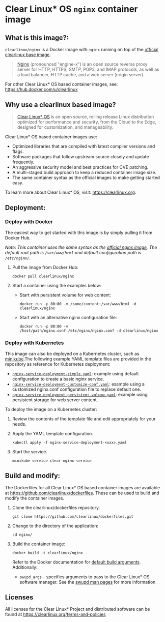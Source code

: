 # Clear Linux* OS `nginx` container image

<!-- Required -->
## What is this image?:

`clearlinux/nginx` is a Docker image with `nginx` running on top of the
[official clearlinux base image](https://hub.docker.com/_/clearlinux). 

<!-- application introduction -->
> [Nginx](https://www.nginx.com/) (pronounced "engine-x") is an open source
> reverse proxy server for HTTP, HTTPS, SMTP, POP3, and IMAP protocols, as well
> as a load balancer, HTTP cache, and a web server (origin server). 

For other Clear Linux* OS
based container images, see: https://hub.docker.com/u/clearlinux

## Why use a clearlinux based image?

<!-- CL introduction -->
> [Clear Linux* OS](https://clearlinux.org/) is an open source, rolling release
> Linux distribution optimized for performance and security, from the Cloud to
> the Edge, designed for customization, and manageability.

Clear Linux* OS based container images use:
* Optimized libraries that are compiled with latest compiler versions and
  flags.
* Software packages that follow upstream source closely and update frequently.
* An aggressive security model and best practices for CVE patching.
* A multi-staged build approach to keep a reduced container image size.
* The same container syntax as the official images to make getting started
  easy. 

To learn more about Clear Linux* OS, visit: https://clearlinux.org.

<!-- Required -->
## Deployment:

### Deploy with Docker
The easiest way to get started with this image is by simply pulling it from
Docker Hub. 

*Note: This container uses the same syntax as the [official nginx
image](https://hub.docker.com/_/nginx). The default root path is
`/var/www/html` and default configuration path is `/etc/nginx/`.* 


1. Pull the image from Docker Hub: 
    ```
    docker pull clearlinux/nginx
    ```

2. Start a container using the examples below:

   * Start with persistent volume for web content:
     ```
     docker run -p 80:80 -v /some/content:/var/www/html -d clearlinux/nginx
     ```

   * Start with an alternative nginx configuration file:
     ```
     docker run -p 80:80 -v /host/path/nginx.conf:/etc/nginx/nginx.conf -d clearlinux/nginx
     ```

<!-- Optional -->
### Deploy with Kubernetes
This image can also be deployed on a Kubernetes cluster, such as
[minikube](https://kubernetes.io/docs/setup/learning-environment/minikube/).The
following example YAML template files are provided in the repository as
reference for Kubernetes deployment:

   * [`nginx-service-deployment-simple.yaml`](nginx-service-deployment-simple.yaml):
     example using default configuration to create a basic nginx service.
   * [`nginx-service-deployment-customize-conf.yaml`](nginx-service-deployment-customize-conf.yaml):
     example using a customized nginx.conf configuration file to replace
     default one.
   * [`nginx-service-deployment-persistent-volume.yaml`](nginx-service-deployment-persistent-volume.yaml):
     example using persistent storage for web server content.

To deploy the image on a Kubernetes cluster:

1. Review the contents of the template file and edit appropriately for your
   needs.

2. Apply the YAML template configuration.
    ```
    kubectl apply -f nginx-service-deployment-<xxx>.yaml
    ```

3. Start the service.
    ```
    minikube service clear-nginx-service
    ```

<!-- Required -->
## Build and modify:

The Dockerfiles for all Clear Linux* OS based container images are available at
https://github.com/clearlinux/dockerfiles. These can be used to build and
modify the container images.

1. Clone the clearlinux/dockerfiles repository.
    ```
    git clone https://github.com/clearlinux/dockerfiles.git
    ```

2. Change to the directory of the application:
    ```
    cd nginx/
    ```

3. Build the container image:
    ```
    docker build -t clearlinux/nginx .
    ```

   Refer to the Docker documentation for [default build
   arguments](https://docs.docker.com/engine/reference/builder/#arg).
   Additionally:
   
   - `swupd_args` - specifies arguments to pass to the Clear Linux* OS software
     manager. See the [swupd man
     pages](https://github.com/clearlinux/swupd-client/blob/master/docs/swupd.1.rst#options)
     for more information.

<!-- Required -->
## Licenses

All licenses for the Clear Linux* Project and distributed software can be found
at https://clearlinux.org/terms-and-policies
